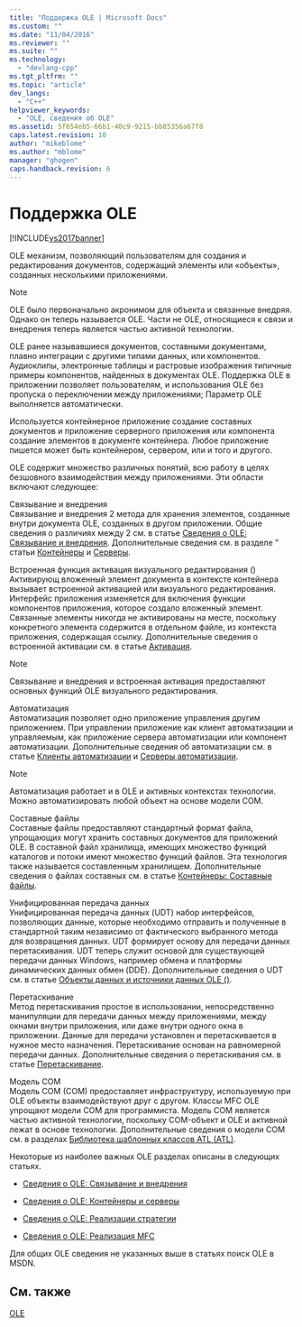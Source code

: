 ```yaml
---
title: "Поддержка OLE | Microsoft Docs"
ms.custom: ""
ms.date: "11/04/2016"
ms.reviewer: ""
ms.suite: ""
ms.technology: 
  - "devlang-cpp"
ms.tgt_pltfrm: ""
ms.topic: "article"
dev_langs: 
  - "C++"
helpviewer_keywords: 
  - "OLE, сведения об OLE"
ms.assetid: 5f654eb5-66b1-40c9-9215-bb85356a67f8
caps.latest.revision: 10
author: "mikeblome"
ms.author: "mblome"
manager: "ghogen"
caps.handback.revision: 6
---
```

# Поддержка OLE
[!INCLUDE[vs2017banner](../assembler/inline/includes/vs2017banner.md)]

OLE механизм, позволяющий пользователям для создания и редактирования документов, содержащий элементы или «объекты», созданных несколькими приложениями.  
  
> [!NOTE]
>  OLE было первоначально акронимом для объекта и связанные внедряя.  Однако он теперь называется OLE.  Части не OLE, относящиеся к связи и внедрения теперь является частью активной технологии.  
  
 OLE ранее называвшиеся документов, составными документами, плавно интеграции с другими типами данных, или компонентов.  Аудиоклипы, электронные таблицы и растровые изображения типичные примеры компонентов, найденных в документах OLE.  Поддержка OLE в приложении позволяет пользователям, и использования OLE без пропуска о переключении между приложениями; Параметр OLE выполняется автоматически.  
  
 Используется контейнерное приложение создание составных документов и приложение серверного приложения или компонента создание элементов в документе контейнера.  Любое приложение пишется может быть контейнером, сервером, или и того и другого.  
  
 OLE содержит множество различных понятий, всю работу в целях безшовного взаимодействия между приложениями.  Эти области включают следующее:  
  
 Связывание и внедрения  
 Связывание и внедрения 2 метода для хранения элементов, созданные внутри документа OLE, созданных в другом приложении.  Общие сведения о различиях между 2 см. в статье [Сведения о OLE: Связывание и внедрения](../mfc/ole-background-linking-and-embedding.md).  Дополнительные сведения см. в разделе " статьи [Контейнеры](../mfc/containers.md) и [Серверы](../mfc/servers.md).  
  
 Встроенная функция активация визуального редактирования \(\)  
 Активирующ вложенный элемент документа в контексте контейнера вызывает встроенной активацией или визуального редактирования.  Интерфейс приложения изменяется для включения функции компонентов приложения, которое создало вложенный элемент.  Связанные элементы никогда не активированы на месте, поскольку конкретного элемента содержится в отдельном файле, из контекста приложения, содержащая ссылку.  Дополнительные сведения о встроенной активации см. в статье [Активация](../mfc/activation-cpp.md).  
  
> [!NOTE]
>  Связывание и внедрения и встроенная активация предоставляют основных функций OLE визуального редактирования.  
  
 Автоматизация  
 Автоматизация позволяет одно приложение управления другим приложением.  При управлении приложение как клиент автоматизации и управляемым, как приложение сервера автоматизации или компонент автоматизации.  Дополнительные сведения об автоматизации см. в статье [Клиенты автоматизации](../mfc/automation-clients.md) и [Серверы автоматизации](../mfc/automation-servers.md).  
  
> [!NOTE]
>  Автоматизация работает и в OLE и активных контекстах технологии.  Можно автоматизировать любой объект на основе модели COM.  
  
 Составные файлы  
 Составные файлы предоставляют стандартный формат файла, упрощающих могут хранить составных документов для приложений OLE.  В составной файл хранилища, имеющих множество функций каталогов и потоки имеют множество функций файлов.  Эта технология также называется составленным хранилищем.  Дополнительные сведения о файлах составных см. в статье [Контейнеры: Составные файлы](../mfc/containers-compound-files.md).  
  
 Унифицированная передача данных  
 Унифицированная передача данных \(UDT\) набор интерфейсов, позволяющих данные, которые необходимо отправить и полученные в стандартной таким независимо от фактического выбранного метода для возвращения данных.  UDT формирует основу для передачи данных перетаскивания.  UDT теперь служит основой для существующей передачи данных Windows, например обмена и платформы динамических данных обмен \(DDE\).  Дополнительные сведения о UDT см. в статье [Объекты данных и источники данных OLE \(\)](../mfc/data-objects-and-data-sources-ole.md).  
  
 Перетаскивание  
 Метод перетаскивания простое в использовании, непосредственно манипуляции для передачи данных между приложениями, между окнами внутри приложения, или даже внутри одного окна в приложении.  Данные для передачи установлен и перетаскивается в нужное место назначения.  Перетаскивание основан на равномерной передачи данных.  Дополнительные сведения о перетаскивания см. в статье [Перетаскивание](../mfc/drag-and-drop-ole.md).  
  
 Модель COM  
 Модель COM \(COM\) предоставляет инфраструктуру, используемую при OLE объекты взаимодействуют друг с другом.  Классы MFC OLE упрощают модели COM для программиста.  Модель COM является частью активной технологии, поскольку COM\-объект и OLE и активной лежат в основе технологии.  Дополнительные сведения о модели COM см. в разделах [Библиотека шаблонных классов ATL \(ATL\)](../atl/active-template-library-atl-concepts.md).  
  
 Некоторые из наиболее важных OLE разделах описаны в следующих статьях.  
  
-   [Сведения о OLE: Связывание и внедрения](../mfc/ole-background-linking-and-embedding.md)  
  
-   [Сведения о OLE: Контейнеры и серверы](../mfc/ole-background-containers-and-servers.md)  
  
-   [Сведения о OLE: Реализации стратегии](../mfc/ole-background-implementation-strategies.md)  
  
-   [Сведения о OLE: Реализация MFC](../mfc/ole-background-mfc-implementation.md)  
  
 Для общих OLE сведения не указанных выше в статьях поиск OLE в MSDN.  
  
## См. также  
 [OLE](../mfc/ole-in-mfc.md)